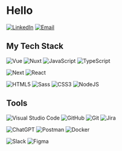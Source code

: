 # Hello
[![LinkedIn](https://img.shields.io/badge/LinkedIn-0077B5?style=for-the-badge&logo=linkedin&logoColor=white)](https://www.linkedin.com/in/yaffleria)
[![Email](https://img.shields.io/badge/email-3693F3?style=for-the-badge&logo=iCloud&logoColor=white)](mailto:jungmin.ji@icloud.com)

## My Tech Stack
![Vue](https://img.shields.io/badge/Vue-002E3B?style=for-the-badge&logo=vuedotjs&logoColor=#00DC82)
![Nuxt](https://img.shields.io/badge/Nuxt-002E3B?style=for-the-badge&logo=nuxtdotjs&logoColor=#00DC82)
![JavaScript](https://img.shields.io/badge/-JavaScript-%23F7DF1C?style=for-the-badge&logo=javascript&color=%23FFCE5A&logoColor=ffffff)
![TypeScript](https://img.shields.io/badge/-TypeScript-007ACC?style=for-the-badge&logo=typescript&logoColor=white)

![Next](https://img.shields.io/badge/Next-black?style=for-the-badge&logo=next.js&logoColor=white)
![React](https://img.shields.io/badge/react-%2320232a.svg?style=for-the-badge&logo=react&logoColor=%2361DAFB)

![HTML5](https://img.shields.io/badge/-HTML5-E34F26?style=for-the-badge&logo=html5&logoColor=ffffff)
![Sass](https://img.shields.io/badge/-Sass-%23CC6699?style=for-the-badge&logo=sass&logoColor=ffffff)
![CSS3](https://img.shields.io/badge/-CSS3-1572B6?style=for-the-badge&logo=css3)
![NodeJS](https://img.shields.io/badge/node.js-6DA55F?style=for-the-badge&logo=node.js&logoColor=white)

## Tools
![Visual Studio Code](https://img.shields.io/badge/-Visual_Studio_Code-007ACC?style=for-the-badge&logo=VisualStudioCode&logoColor=ffffff)
![GitHub](https://img.shields.io/badge/-GitHub-181717?style=for-the-badge&logo=github&logoColor=%23ffffff)
![Git](https://img.shields.io/badge/-Git-%23F05032?style=for-the-badge&logo=git&logoColor=%23ffffff)
![Jira](https://img.shields.io/badge/-Jira-0052CC?style=for-the-badge&logo=jira&logoColor=ffffff)

![ChatGPT](https://img.shields.io/badge/chatGPT-74aa9c?style=for-the-badge&logo=openai&logoColor=white)
![Postman](https://img.shields.io/badge/Postman-FF6C37?style=for-the-badge&logo=postman&logoColor=white)
![Docker](https://img.shields.io/badge/docker-%230db7ed.svg?style=for-the-badge&logo=docker&logoColor=white)

![Slack](https://img.shields.io/badge/Slack-4A154B?style=for-the-badge&logo=slack&logoColor=white)
![Figma](https://img.shields.io/badge/figma-%23F24E1E.svg?style=for-the-badge&logo=figma&logoColor=white)
